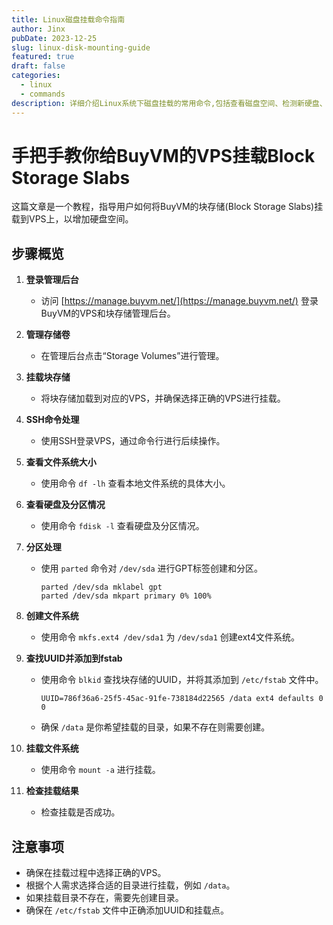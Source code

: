 ```yaml
---
title: Linux磁盘挂载命令指南
author: Jinx
pubDate: 2023-12-25
slug: linux-disk-mounting-guide
featured: true
draft: false
categories:
  - linux
  - commands
description: 详细介绍Linux系统下磁盘挂载的常用命令,包括查看磁盘空间、检测新硬盘、格式化及挂载等操作步骤
---
```


# 手把手教你给BuyVM的VPS挂载Block Storage Slabs

这篇文章是一个教程，指导用户如何将BuyVM的块存储(Block Storage Slabs)挂载到VPS上，以增加硬盘空间。

## 步骤概览

1. **登录管理后台**

   - 访问 [https://manage.buyvm.net/](https://manage.buyvm.net/) 登录BuyVM的VPS和块存储管理后台。

2. **管理存储卷**

   - 在管理后台点击“Storage Volumes”进行管理。

3. **挂载块存储**

   - 将块存储加载到对应的VPS，并确保选择正确的VPS进行挂载。

4. **SSH命令处理**

   - 使用SSH登录VPS，通过命令行进行后续操作。

5. **查看文件系统大小**

   - 使用命令 `df -lh` 查看本地文件系统的具体大小。

6. **查看硬盘及分区情况**

   - 使用命令 `fdisk -l` 查看硬盘及分区情况。

7. **分区处理**

   - 使用 `parted` 命令对 `/dev/sda` 进行GPT标签创建和分区。
     ```
     parted /dev/sda mklabel gpt
     parted /dev/sda mkpart primary 0% 100%
     ```

8. **创建文件系统**

   - 使用命令 `mkfs.ext4 /dev/sda1` 为 `/dev/sda1` 创建ext4文件系统。

9. **查找UUID并添加到fstab**

   - 使用命令 `blkid` 查找块存储的UUID，并将其添加到 `/etc/fstab` 文件中。
     ```
     UUID=786f36a6-25f5-45ac-91fe-738184d22565 /data ext4 defaults 0 0
     ```
   - 确保 `/data` 是你希望挂载的目录，如果不存在则需要创建。

10. **挂载文件系统**

    - 使用命令 `mount -a` 进行挂载。

11. **检查挂载结果**
    - 检查挂载是否成功。

## 注意事项

- 确保在挂载过程中选择正确的VPS。
- 根据个人需求选择合适的目录进行挂载，例如 `/data`。
- 如果挂载目录不存在，需要先创建目录。
- 确保在 `/etc/fstab` 文件中正确添加UUID和挂载点。
